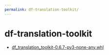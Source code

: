 ```yaml
---
permalink: df-translation-toolkit/
---
```

# df-translation-toolkit
- [df_translation_toolkit-0.6.7-py3-none-any.whl](https://github.com/dfint/df-translation-toolkit/releases/download/0.6.6/df_translation_toolkit-0.6.7-py3-none-any.whl)
